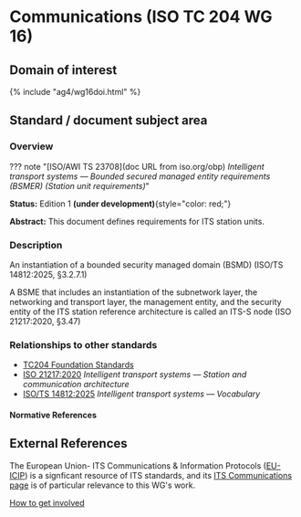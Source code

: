 # Communications (ISO TC 204 WG 16)

## Domain of interest
<!-- DO NOT CHANGE THIS FILE REFERENCE! It aligns with this WG's respective domain of interest definition contained in TC204's Strategic Business Plan as approved by ISO. -->

{% include "ag4/wg16doi.html" %}

<!-- ## News and highlights (optional)
    Refer docs\wg1\index.md for an example of how to include & format any desired WG news & highlights content. Add content AFTER inserting a new line below this comment. 
-->

<!-- === DESCRIPTIONS OF WG STANDARDS / DOCUMENTS ===
    The content below is distilled from the respective WG section in "JSAE ITS Standardization Activities of ISO/TC204 - 2024" and iso.org/obp and is intended as an initial example only for future editing by the repsective WG.
-->

## Standard / document subject area
<!-- Standard subject area
    Edit the ## <header title> above to contextualise the respective group of standards described below.
-->

### Overview <!-- Optional -->
<!-- On a new line below, provide an overview of the subject area for the associated group of standards. -->

<!-- Start web info for standard / document -->
??? note "[ISO/AWI TS 23708](doc URL from iso.org/obp) _Intelligent transport systems — Bounded secured managed entity
requirements (BSMER) (Station unit requirements)_"
<!-- edit document reference information
  retain: ??? note "[ : ]( ) _ _"
  find publicly available ISO document URL & info here: iso.org/obp/ui
-->

**Status:** Edition 1 **(under development)**{style="color: red;"}
<!-- Copy relevant status line from the following list: 
  Edition 1 **(under development)**{style="color: red;"}
  Approved
  Approved **(under revision)**{style="color: red;"} 
-->

**Abstract:** This document defines requirements for ITS station units.

### Description

An instantiation of a bounded security managed domain (BSMD) (ISO/TS 14812:2025, §3.2.7.1)

A BSME that includes an instantiation of the subnetwork layer, the networking and transport layer, the
management entity, and the security entity of the ITS station reference architecture is called an ITS-S node
(ISO 21217:2020, §3.47)

### Relationships to other standards
<!-- Relationships to other standards
  e.g., list Normative references and comm stack references
  *** PLEASE *** retain the link to "TC204 Foundational Standards" as the first relationship in the list below 
-->

- [TC204 Foundation Standards](../foundational.md)
- [ISO 21217:2020](https://www.iso.org/obp/ui#iso:std:iso:21217:ed-3:v1:en) _Intelligent transport systems — Station and communication architecture_
- [ISO/TS 14812:2025](https://www.iso.org/obp/ui#iso:std:iso:ts:14812:ed-2:v1:en) _Intelligent transport systems — Vocabulary_

#### Normative References

<!-- End Standard -->

<!-- End subject area -->

## External References

The European Union- ITS Communications & Information Protocols ([EU-ICIP](https://www.mobilityits.eu)) is a signficant resource of ITS standards, and its [ITS Communications page](https://www.mobilityits.eu/its-communictions-2) is of particular relevance to this WG's work.

[How to get involved](../contact.md)
